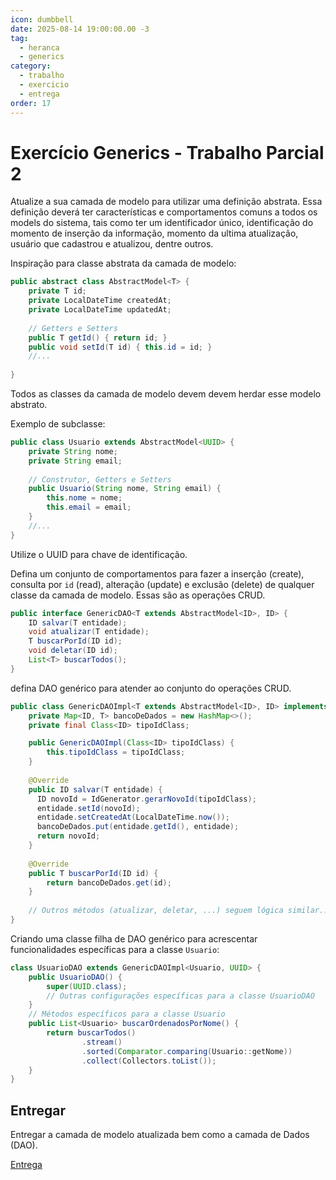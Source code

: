 ```yaml
---
icon: dumbbell
date: 2025-08-14 19:00:00.00 -3
tag:
  - heranca
  - generics
category:
  - trabalho
  - exercicio
  - entrega
order: 17
---
```


# Exercício Generics - Trabalho Parcial 2
 
Atualize a sua camada de modelo para utilizar uma definição abstrata.  Essa definição deverá ter características e comportamentos comuns a todos os models do sistema, tais como ter um identificador único, identificação do momento de inserção da informação, momento da ultima atualização, usuário que cadastrou e atualizou, dentre outros.

Inspiração para classe abstrata da camada de modelo:

```java
public abstract class AbstractModel<T> {
    private T id;
    private LocalDateTime createdAt;
    private LocalDateTime updatedAt;
    
    // Getters e Setters
    public T getId() { return id; }
    public void setId(T id) { this.id = id; }
    //...
    
}
```

Todos as classes da camada de modelo devem devem herdar esse modelo abstrato.

Exemplo de subclasse:

```java
public class Usuario extends AbstractModel<UUID> {
    private String nome;
    private String email;
    
    // Construtor, Getters e Setters
    public Usuario(String nome, String email) {
        this.nome = nome;
        this.email = email;
    }
    //...
}
```

Utilize o UUID para chave de identificação.

Defina um conjunto de comportamentos para fazer a inserção (create), consulta por `id` (read), alteração (update) e exclusão (delete) de qualquer classe da camada de modelo. Essas são as operações CRUD.

```java
public interface GenericDAO<T extends AbstractModel<ID>, ID> {
    ID salvar(T entidade);
    void atualizar(T entidade);
    T buscarPorId(ID id);
    void deletar(ID id);
    List<T> buscarTodos();
}
```

defina DAO genérico para atender ao conjunto do operações CRUD.

```java
public class GenericDAOImpl<T extends AbstractModel<ID>, ID> implements GenericDAO<T, ID> {
    private Map<ID, T> bancoDeDados = new HashMap<>();
    private final Class<ID> tipoIdClass; 

    public GenericDAOImpl(Class<ID> tipoIdClass) {
        this.tipoIdClass = tipoIdClass;
    }
    
    @Override
    public ID salvar(T entidade) {
      ID novoId = IdGenerator.gerarNovoId(tipoIdClass);
      entidade.setId(novoId); 
      entidade.setCreatedAt(LocalDateTime.now());
      bancoDeDados.put(entidade.getId(), entidade);
      return novoId;
    }
    
    @Override
    public T buscarPorId(ID id) {
        return bancoDeDados.get(id);
    }
    
    // Outros métodos (atualizar, deletar, ...) seguem lógica similar...
}
```

Criando uma classe filha de DAO genérico para acrescentar funcionalidades específicas para a classe `Usuario`:

```java
class UsuarioDAO extends GenericDAOImpl<Usuario, UUID> {
    public UsuarioDAO() {
        super(UUID.class);
        // Outras configurações específicas para a classe UsuarioDAO
    }
    // Métodos específicos para a classe Usuario
    public List<Usuario> buscarOrdenadosPorNome() {
        return buscarTodos()
                .stream()
                .sorted(Comparator.comparing(Usuario::getNome))
                .collect(Collectors.toList());
    }
}
``` 
## Entregar

Entregar a camada de modelo atualizada bem como a camada de Dados (DAO).



[Entrega](https://classroom.github.com/a/mhsi1Oa4)

